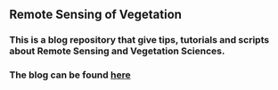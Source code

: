 ## Remote Sensing of Vegetation

### This is a blog repository that give tips, tutorials and scripts about Remote Sensing and Vegetation Sciences. 

### The blog can be found [here](https://Remote-Sensing-of-Vegetation.github.io)
